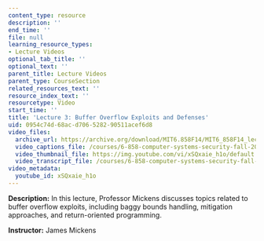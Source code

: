 ```yaml
---
content_type: resource
description: ''
end_time: ''
file: null
learning_resource_types:
- Lecture Videos
optional_tab_title: ''
optional_text: ''
parent_title: Lecture Videos
parent_type: CourseSection
related_resources_text: ''
resource_index_text: ''
resourcetype: Video
start_time: ''
title: 'Lecture 3: Buffer Overflow Exploits and Defenses'
uid: 0954c74d-68ac-d706-5282-90511acef6d8
video_files:
  archive_url: https://archive.org/download/MIT6.858F14/MIT6_858F14_lec03_300k.mp4
  video_captions_file: /courses/6-858-computer-systems-security-fall-2014/82216b53e529519cbf16b8ceccac066c_xSQxaie_h1o.vtt
  video_thumbnail_file: https://img.youtube.com/vi/xSQxaie_h1o/default.jpg
  video_transcript_file: /courses/6-858-computer-systems-security-fall-2014/212248fe5b79818f8c4fab82c0fc845e_xSQxaie_h1o.pdf
video_metadata:
  youtube_id: xSQxaie_h1o
---
```


**Description:** In this lecture, Professor Mickens discusses topics related to buffer overflow exploits, including baggy bounds handling, mitigation approaches, and return-oriented programming.

**Instructor:** James Mickens